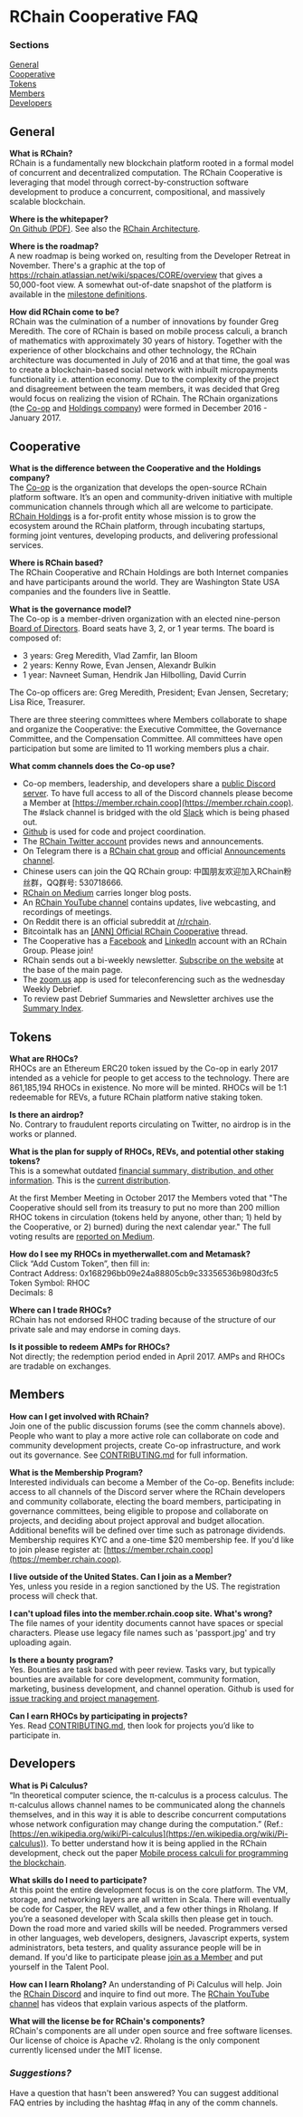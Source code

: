 # RChain Cooperative FAQ

### Sections

[General](#general)  \
[Cooperative](#cooperative)  \
[Tokens](#tokens)  \
[Members](#members)  \
[Developers](#developers)

## General

**What is RChain?**  \
RChain is a fundamentally new blockchain platform rooted in a formal model of concurrent and decentralized computation. The RChain Cooperative is leveraging that model through correct-by-construction software development to produce a concurrent, compositional, and massively scalable blockchain.

**Where is the whitepaper?**  \
[On Github (PDF)](http://docs.google.com/gview?url=https://github.com/rchain/reference/raw/master/docs/RChainWhitepaper.pdf).
See also the [RChain Architecture](http://rchain-architecture.readthedocs.io).

**Where is the roadmap?**  \
A new roadmap is being worked on, resulting from the Developer Retreat in November. There's a graphic at the top of https://rchain.atlassian.net/wiki/spaces/CORE/overview that gives a 50,000-foot view. A somewhat out-of-date snapshot of the platform is available in the [milestone definitions](https://docs.google.com/spreadsheets/d/1_cPts5BdoZVmbikDGUhkgkdQvkeXbP6aKNI31O0BV3E/edit?usp=sharing).
<!-- Needs coordination with Medha for up-to-date info links -->

**How did RChain come to be?**  \
RChain was the culmination of a number of innovations by founder Greg Meredith. The core of RChain is based on mobile process calculi, a branch of mathematics with approximately 30 years of history. Together with the experience of other blockchains and other technology, the RChain architecture was documented in July of 2016 and at that time, the goal was to create a blockchain-based social network with inbuilt micropayments functionality i.e. attention economy. Due to the complexity of the project and disagreement between the team members, it was decided that Greg would focus on realizing the vision of RChain. The RChain organizations (the [Co-op](https://www.rchain.coop/) and [Holdings company](https://www.rchain.io)) were formed in December 2016 - January 2017.


## Cooperative

**What is the difference between the Cooperative and the Holdings company?**  \
The [Co-op](https://www.rchain.coop) is the organization that develops the open-source RChain platform software. It’s an open and community-driven initiative with multiple communication channels through which all are welcome to participate. [RChain Holdings](http://rchain.io/) is a for-profit entity whose mission is to grow the ecosystem around the RChain platform, through incubating startups, forming joint ventures, developing products, and delivering professional services.

**Where is RChain based?**  \
The RChain Cooperative and RChain Holdings are both Internet companies and have participants around the world. They are Washington State USA companies and the founders live in Seattle.

**What is the governance model?**  \
The Co-op is a member-driven organization with an elected nine-person [Board of Directors](https://www.rchain.coop/#team). Board seats have 3, 2, or 1 year terms. The board is composed of:

- 3 years: Greg Meredith, Vlad Zamfir, Ian Bloom
- 2 years: Kenny Rowe, Evan Jensen, Alexandr Bulkin
- 1 year: Navneet Suman, Hendrik Jan Hilbolling, David Currin

The Co-op officers are: Greg Meredith, President; Evan Jensen, Secretary; Lisa Rice, Treasurer.

There are three steering committees where Members collaborate to shape and organize the Cooperative: the Executive Committee, the Governance Committee, and the Compensation Committee. All committees have open participation but some are limited to 11 working members plus a chair.

**What comm channels does the Co-op use?**
- Co-op members, leadership, and developers share a [public Discord server](https://discord.gg/fvY8qhx). To have full access to all of the Discord channels please become a Member at [https://member.rchain.coop](https://member.rchain.coop). The #slack channel is bridged with the old [Slack](https://ourchain.slack.com) which is being phased out.
- [Github](https://github.com/rchain/) is used for code and project coordination.
- The [RChain Twitter account](https://twitter.com/rchain_coop/) provides news and announcements.
- On Telegram there is a [RChain chat group](https://t.me/rchain_coop) and official [Announcements channel](https://t.me/rchain_official).
- Chinese users can join the QQ RChain group: 中国朋友欢迎加入RChain粉丝群，QQ群号: 530718666.
- [RChain on Medium](https://medium.com/rchain-cooperative) carries longer blog posts.
- An [RChain YouTube channel](https://www.youtube.com/channel/UCSS3jCffMiz574_q64Ukj_w) contains updates, live webcasting, and recordings of meetings.
- On Reddit there is an official subreddit at [/r/rchain](https://www.reddit.com/r/rchain/).
- Bitcointalk has an [[ANN] Official RChain Cooperative](https://bitcointalk.org/index.php?topic=2494040) thread.
- The Cooperative has a [Facebook](https://www.facebook.com/rchaincooperative/) and [LinkedIn](https://www.linkedin.com/company/24997313/) account with an RChain Group. Please join!
- RChain sends out a bi-weekly newsletter. [Subscribe on the website](https://www.rchain.coop/#joinus) at the base of the main page.
- The [zoom.us](https://zoom.us/) app is used for teleconferencing such as the wednesday Weekly Debrief.
- To review past Debrief Summaries and Newsletter archives use the [Summary Index](https://github.com/rchain/Members/wiki/Weekly-Debrief-Index).


## Tokens

**What are RHOCs?**  \
RHOCs are an Ethereum ERC20 token issued by the Co-op in early 2017 intended as a vehicle for people to get access to the technology. There are 861,185,194 RHOCs in existence. No more will be minted. RHOCs will be 1:1 redeemable for REVs, a future RChain platform native staking token.

**Is there an airdrop?**  \
No. Contrary to fraudulent reports circulating on Twitter, no airdrop is in the works or planned.

**What is the plan for supply of RHOCs, REVs, and potential other staking tokens?**  \
This is a somewhat outdated [financial summary, distribution, and other information](https://docs.google.com/document/d/1lCVeO63E-WVosOnBIA2hH416Hs-Z0e1Av9eJWq-L20o/edit?usp=sharing). This is the [current distribution](https://github.com/rchain/reference/blob/master/finance/rhoc.md).

At the first Member Meeting in October 2017 the Members voted that "The Cooperative should sell from its treasury to put no more than 200 million RHOC tokens in circulation (tokens held by anyone, other than; 1) held by the Cooperative, or 2) burned) during the next calendar year." The full voting results are [reported on Medium](https://medium.com/rchain-cooperative/annual-meeting-summary-3827a82a2e33).

**How do I see my RHOCs in myetherwallet.com and Metamask?**  \
Click “Add Custom Token”, then fill in:  \
Contract Address: 0x168296bb09e24a88805cb9c33356536b980d3fc5  \
Token Symbol: RHOC  \
Decimals: 8

**Where can I trade RHOCs?**  \
RChain has not endorsed RHOC trading because of the structure of our private sale and may endorse in coming days.

**Is it possible to redeem AMPs for RHOCs?**  \
Not directly; the redemption period ended in April 2017. AMPs and RHOCs are tradable on exchanges.


## Members

**How can I get involved with RChain?**  \
Join one of the public discussion forums (see the comm channels above). People who want to play a more active role can collaborate on code and community development projects, create Co-op infrastructure, and work out its governance. See [CONTRIBUTING.md](https://github.com/rchain/Members/blob/master/CONTRIBUTING.md) for full information.

**What is the Membership Program?**  \
Interested individuals can become a Member of the Co-op. Benefits include: access to all channels of the Discord server where the RChain developers and community collaborate, electing the board members, participating in governance committees, being eligible to propose and collaborate on projects, and deciding about project approval and budget allocation. Additional benefits will be defined over time such as patronage dividends. Membership requires KYC and a one-time $20 membership fee. If you'd like to join please register at: [https://member.rchain.coop](https://member.rchain.coop).

**I live outside of the United States. Can I join as a Member?**  \
Yes, unless you reside in a region sanctioned by the US. The registration process will check that.

**I can't upload files into the member.rchain.coop site. What's wrong?**  \
The file names of your identity documents cannot have spaces or special characters. Please use legacy file names such as 'passport.jpg' and try uploading again.

**Is there a bounty program?**  \
Yes. Bounties are task based with peer review. Tasks vary, but typically bounties are available for core development, community formation, marketing, business development, and channel operation. Github is used for [issue tracking and project management](https://github.com/rchain/Members/).

**Can I earn RHOCs by participating in projects?**  \
Yes. Read [CONTRIBUTING.md](https://github.com/rchain/Members/blob/master/CONTRIBUTING.md), then look for projects you’d like to participate in.


## Developers

**What is Pi Calculus?**  \
“In theoretical computer science, the π-calculus is a process calculus. The π-calculus allows channel names to be communicated along the channels themselves, and in this way it is able to describe concurrent computations whose network configuration may change during the computation.” (Ref.: [https://en.wikipedia.org/wiki/Pi-calculus](https://en.wikipedia.org/wiki/Pi-calculus)). To better understand how it is being applied in the RChain development, check out the paper [Mobile process calculi for programming the blockchain](http://mobile-process-calculi-for-programming-the-new-blockchain.readthedocs.io/en/latest/).

**What skills do I need to participate?**  \
At this point the entire development focus is on the core platform. The VM, storage, and networking layers are all written in Scala. There will eventually be code for Casper, the REV wallet, and a few other things in Rholang. If you’re a seasoned developer with Scala skills then please get in touch. Down the road more and varied skills will be needed. Programmers versed in other languages, web developers, designers, Javascript experts, system administrators, beta testers, and quality assurance people will be in demand. If you'd like to participate please [join as a Member](https://member.rchain.coop) and put yourself in the Talent Pool.

**How can I learn Rholang?**
An understanding of Pi Calculus will help. Join the [RChain Discord](https://discord.gg/fvY8qhx) and inquire to find out more. The [RChain YouTube channel](https://www.youtube.com/channel/UCSS3jCffMiz574_q64Ukj_w) has videos that explain various aspects of the platform.

**What will the license be for RChain's components?**  \
RChain's components are all under open source and free software licenses. Our license of choice is Apache v2. Rholang is the only component currently licensed under the MIT license.

### *Suggestions?*
Have a question that hasn't been answered? You can suggest additional FAQ entries by including the hashtag #faq in any of the comm channels.
